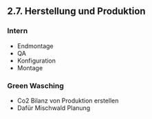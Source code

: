 ## 2.7. Herstellung und Produktion

### Intern
- Endmontage
- QA
- Konfiguration
- Montage 

### Green Wasching
 - Co2 Bilanz von  Produktion erstellen
 - Dafür Mischwald Planung
